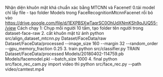 
Nhận diện khuôn mặt khá chuẩn xác bằng MTCNN và Facenet!
0.tải model chỉ lấy file - tạo folder Models trong FaceRecognitionMtcnnFacenet rồi bỏ vào 
https://drive.google.com/file/d/1EXPBSXwTaqrSC0OhUdXNmKSh9qJUQ55-/view
Cách chạy
1: Chụp mỗi người 10 tấm, tạo folder tên người trong dataset-face-raw
2. cắt khuôn mặt từ ảnh
python src/align_dataset_mtcnn.py  Dataset/FaceData/raw Dataset/FaceData/processed --image_size 160 --margin 32  --random_order --gpu_memory_fraction 0.25
3. train 
python src/classifier.py TRAIN Dataset/FaceData/processed Models/20180402-114759.pb Models/facemodel.pkl --batch_size 1000
4. final
python src/face_rec_cam.py 
import video thì python src/face_rec.py --path video/camtest.mp4 